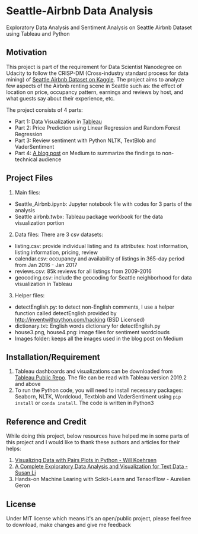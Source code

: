 # Seattle-Airbnb Data Analysis
Exploratory Data Analysis and Sentiment Analysis on Seattle Airbnb Dataset using Tableau and Python

## Motivation
This project is part of the requirement for Data Scientist Nanodegree on Udacity to follow the CRISP-DM (Cross-industry standard process for data mining) of [Seattle Airbnb Dataset on Kaggle](kaggle.com/airbnb/seattle/data). The project aims to analyze few aspects of the Airbnb renting scene in Seattle such as: the effect of location on price, occupancy pattern, earnings and reviews by host, and what guests say about their experience, etc. 

The project consists of 4 parts: 
- Part 1: Data Visualization in [Tableau](https://public.tableau.com/profile/anh.chu#!/vizhome/Seattleairbnb/EDA) 
- Part 2: Price Prediction using Linear Regression and Random Forest Regression
- Part 3: Review sentiment with Python NLTK, TextBlob and VaderSentiment
- Part 4: [A blog post](https://medium.com/@anhchu1291/seattle-airbnb-renting-scene-a-closer-look-powered-by-data-f7498ae57262) on Medium to summarize the findings to non-technical audience 


## Project Files
1. Main files:
- Seattle_Airbnb.ipynb: Jupyter notebook file with codes for 3 parts of the analysis
- Seattle airbnb.twbx: Tableau package workbook for the data visualization portion

2. Data files: 
There are 3 csv datasets:
- listing.csv: provide individual listing and its attributes: host information, listing information, pricing, review
- calendar.csv: occupancy and availability of listings in 365-day period from Jan 2016 - Jan 2017
- reviews.csv: 85k reviews for all listings from 2009-2016
- geocoding.csv: include the geocoding for Seattle neighborhood for data visualization in Tableau

3. Helper files:
- detectEnglish.py: to detect non-English comments, I use a helper function called detectEnglish provided by http://inventwithpython.com/hacking (BSD Licensed)
- dictionary.txt: English words dictionary for detectEnglish.py
- house3.png, house4.png: image files for sentiment wordclouds 
- Images folder: keeps all the images used in the blog post on Medium 

## Installation/Requirement
1. Tableau dashboards and visualizations can be downloaded from [Tableau Public Repo](https://public.tableau.com/profile/anh.chu#!/vizhome/Seattleairbnb/EDA). The file can be read with Tableau version 2019.2 and above
2. To run the Python code, you will need to install necessary packages: Seaborn, NLTK, Wordcloud, Textblob and VaderSentiment using `pip install` or `conda install`. The code is written in Python3

## Reference and Credit
While doing this project, below resources have helped me in some parts of this project and I would like to thank these authors and articles for their helps: 

1. [Visualizing Data with Pairs Plots in Python - Will Koehrsen](https://towardsdatascience.com/visualizing-data-with-pair-plots-in-python-f228cf529166)
2. [A Complete Exploratory Data Analysis and Visualization for Text Data - Susan Li](https://towardsdatascience.com/a-complete-exploratory-data-analysis-and-visualization-for-text-data-29fb1b96fb6a)
3. Hands-on Machine Learing with Scikit-Learn and TensorFlow - Aurelien Geron

## License
Under MIT license which means it's an open/public project, please feel free to download, make changes and give me feedback
